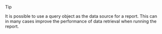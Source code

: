 > [!TIP]  
> It is possible to use a query object as the data source for a report. This can in many cases improve the performance of data retrieval when running the report.